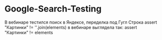 # Google-Search-Testing
В вебинаре тестился поиск в Яндексе, переделка под Гугл
Строка assert "Картинки" != ''.join(elements)   в вебинаре выглядела так: assert "Картинки" != elements
